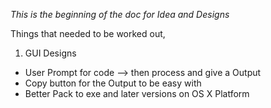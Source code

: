 *This is the beginning of the doc for Idea and Designs*

Things that needed to be worked out,
1. GUI Designs
  - User Prompt for code --> then process and give a Output
  - Copy button for the Output to be easy with
  - Better Pack to exe and later versions on OS X Platform
